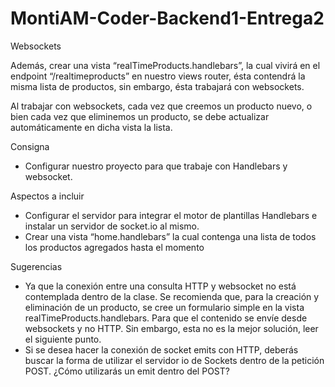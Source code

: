 # MontiAM-Coder-Backend1-Entrega2
Websockets

Además, crear una vista “realTimeProducts.handlebars”, la cual vivirá en el endpoint “/realtimeproducts” 
en nuestro views router, ésta contendrá la misma lista de productos, sin embargo, ésta trabajará con 
websockets.

Al trabajar con websockets, cada vez que creemos un producto nuevo, o bien cada vez que eliminemos un 
producto, se debe actualizar automáticamente en dicha vista la lista.

Consigna
- Configurar nuestro proyecto para que trabaje con Handlebars y websocket.

Aspectos a incluir
- Configurar el servidor para integrar el motor de plantillas Handlebars e instalar un servidor de 
socket.io al mismo.
- Crear una vista “home.handlebars” la cual contenga una lista de todos los productos agregados hasta 
el momento

Sugerencias
- Ya que la conexión entre una consulta HTTP y websocket no está contemplada dentro de la clase. 
Se recomienda que, para la creación y eliminación de un producto, se cree un formulario simple 
en la vista realTimeProducts.handlebars. Para que el contenido se envíe desde websockets y no HTTP. 
Sin embargo, esta no es la mejor solución, leer el siguiente punto.
- Si se desea hacer la conexión de socket emits con HTTP, deberás buscar la forma de utilizar el
 servidor io de Sockets dentro de la petición POST. ¿Cómo utilizarás un emit dentro del POST?
